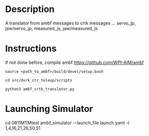 # Description

A translator from ambf messages to crtk messages ... servo_jp, jaw/servo_jp, measured_js, jaw/measured_js

# Instructions

If not done before, compile ambf https://github.com/WPI-AIM/ambf

```
source <path_to_ambf>/build/devel/setup.bash

cd src/dvrk_ctr_teleop/scripts

python3 ambf_crtk_translator.py
```

# Launching Simulator
cd 0811MTMtest
ambf_simulator --launch_file launch.yaml -l 1,4,16,21,26,50,51